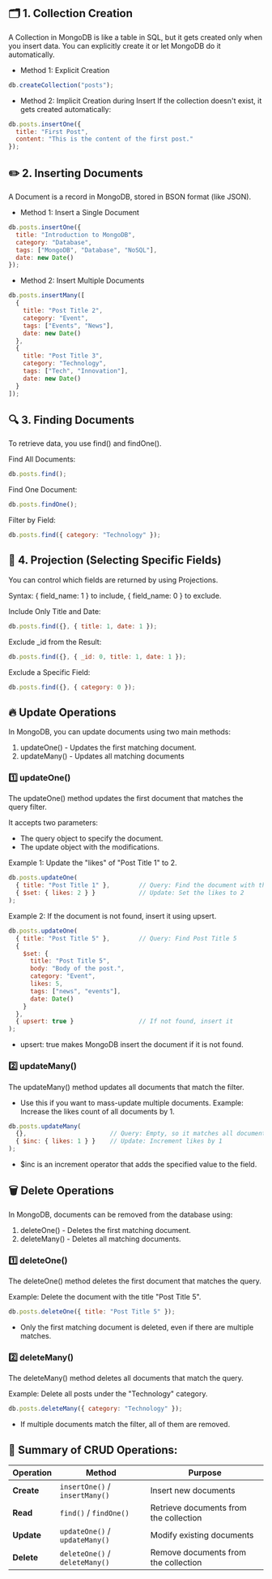 ## 🗂️ 1. Collection Creation
A Collection in MongoDB is like a table in SQL, but it gets created only when you insert data. You can explicitly create it or let MongoDB do it automatically.
- Method 1: Explicit Creation
```js
db.createCollection("posts");
```
- Method 2: Implicit Creation during Insert
If the collection doesn't exist, it gets created automatically:
```js
db.posts.insertOne({
  title: "First Post",
  content: "This is the content of the first post."
});
```

## ✏️ 2. Inserting Documents
A Document is a record in MongoDB, stored in BSON format (like JSON).
- Method 1: Insert a Single Document
```js
db.posts.insertOne({
  title: "Introduction to MongoDB",
  category: "Database",
  tags: ["MongoDB", "Database", "NoSQL"],
  date: new Date()
});
```
- Method 2: Insert Multiple Documents
```js
db.posts.insertMany([
  {
    title: "Post Title 2",
    category: "Event",
    tags: ["Events", "News"],
    date: new Date()
  },
  {
    title: "Post Title 3",
    category: "Technology",
    tags: ["Tech", "Innovation"],
    date: new Date()
  }
]);
```
## 🔍 3. Finding Documents
To retrieve data, you use find() and findOne().

Find All Documents:
```js
db.posts.find();
```
Find One Document:
```js
db.posts.findOne();
```
Filter by Field:
```js
db.posts.find({ category: "Technology" });
```
## 🔎 4. Projection (Selecting Specific Fields)
You can control which fields are returned by using Projections.

Syntax: { field_name: 1 } to include, { field_name: 0 } to exclude.

Include Only Title and Date:
```js
db.posts.find({}, { title: 1, date: 1 });
```
Exclude _id from the Result:
```js
db.posts.find({}, { _id: 0, title: 1, date: 1 });
```
Exclude a Specific Field:
```js
db.posts.find({}, { category: 0 });
```

## 🔥 Update Operations
In MongoDB, you can update documents using two main methods:
1. updateOne() - Updates the first matching document.
2. updateMany() - Updates all matching documents

### 1️⃣ updateOne()
The updateOne() method updates the first document that matches the query filter.

It accepts two parameters:
- The query object to specify the document.
- The update object with the modifications.

Example 1: Update the "likes" of "Post Title 1" to 2.
```js
db.posts.updateOne(
  { title: "Post Title 1" },        // Query: Find the document with this title
  { $set: { likes: 2 } }            // Update: Set the likes to 2
);
```
Example 2: If the document is not found, insert it using upsert.
```js
db.posts.updateOne(
  { title: "Post Title 5" },        // Query: Find Post Title 5
  {
    $set: {
      title: "Post Title 5",
      body: "Body of the post.",
      category: "Event",
      likes: 5,
      tags: ["news", "events"],
      date: Date()
    }
  },
  { upsert: true }                  // If not found, insert it
);
```
- upsert: true makes MongoDB insert the document if it is not found.

### 2️⃣ updateMany()
The updateMany() method updates all documents that match the filter.
- Use this if you want to mass-update multiple documents.
Example: Increase the likes count of all documents by 1.
```js
db.posts.updateMany(
  {},                       // Query: Empty, so it matches all documents
  { $inc: { likes: 1 } }    // Update: Increment likes by 1
);
```
- $inc is an increment operator that adds the specified value to the field.

## 🗑️ Delete Operations
In MongoDB, documents can be removed from the database using:
1. deleteOne() - Deletes the first matching document.
2. deleteMany() - Deletes all matching documents.

### 1️⃣ deleteOne()
The deleteOne() method deletes the first document that matches the query.

Example: Delete the document with the title "Post Title 5".
```js
db.posts.deleteOne({ title: "Post Title 5" });
```
- Only the first matching document is deleted, even if there are multiple matches.

### 2️⃣ deleteMany()
The deleteMany() method deletes all documents that match the query.

Example: Delete all posts under the "Technology" category.
```js
db.posts.deleteMany({ category: "Technology" });
```
- If multiple documents match the filter, all of them are removed.

## 🚀 Summary of CRUD Operations:
| Operation  | Method                         | Purpose                                |
| ---------- | ------------------------------ | -------------------------------------- |
| **Create** | `insertOne()` / `insertMany()` | Insert new documents                   |
| **Read**   | `find()` / `findOne()`         | Retrieve documents from the collection |
| **Update** | `updateOne()` / `updateMany()` | Modify existing documents              |
| **Delete** | `deleteOne()` / `deleteMany()` | Remove documents from the collection   |
